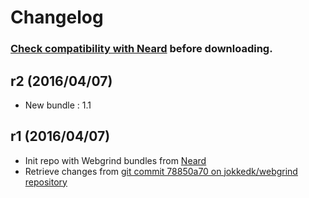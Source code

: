 # Changelog

### [Check compatibility with Neard](https://github.com/crazy-max/neard/wiki/appWebgrind#latest) before downloading.

## r2 (2016/04/07)

* New bundle : 1.1

## r1 (2016/04/07)

* Init repo with Webgrind bundles from [Neard](https://github.com/crazy-max/neard)
* Retrieve changes from [git commit 78850a70 on jokkedk/webgrind repository](https://github.com/jokkedk/webgrind/tree/78850a704538040d3d5326cfe7a9d039abdc4d56)

